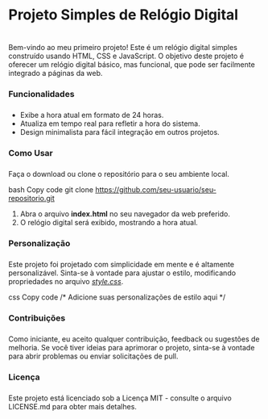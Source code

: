 
# Projeto Simples de Relógio Digital <h1>

Bem-vindo ao meu primeiro projeto! Este é um relógio digital simples construído usando HTML, CSS e JavaScript. O objetivo deste projeto é oferecer um relógio digital básico, mas funcional, que pode ser facilmente integrado a páginas da web.

### Funcionalidades <h3>

* Exibe a hora atual em formato de 24 horas.
* Atualiza em tempo real para refletir a hora do sistema.
* Design minimalista para fácil integração em outros projetos.

### Como Usar <h3>

Faça o download ou clone o repositório para o seu ambiente local.

bash
Copy code
git clone https://github.com/seu-usuario/seu-repositorio.git

1. Abra o arquivo **index.html** no seu navegador da web preferido.
2. O relógio digital será exibido, mostrando a hora atual.

### Personalização <h3>

Este projeto foi projetado com simplicidade em mente e é altamente personalizável. Sinta-se à vontade para ajustar o estilo, modificando propriedades no arquivo [*style.css*](https://github.com/alessandrofernandess/relogioDigital/blob/main/styles.css).

css
Copy code
/* Adicione suas personalizações de estilo aqui */

### Contribuições <h3>

Como iniciante, eu aceito qualquer contribuição, feedback ou sugestões de melhoria. Se você tiver ideias para aprimorar o projeto, sinta-se à vontade para abrir problemas ou enviar solicitações de pull.

### Licença <h3>

Este projeto está licenciado sob a Licença MIT - consulte o arquivo LICENSE.md para obter mais detalhes.
